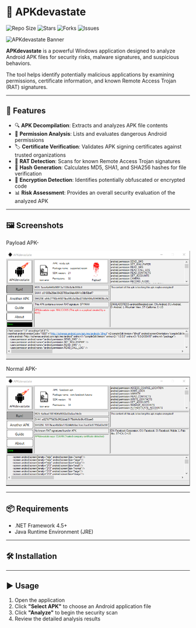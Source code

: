 # 📱 APKdevastate

![Repo Size](https://img.shields.io/github/repo-size/rafigk2v9c/APKdevastate)
![Stars](https://img.shields.io/github/stars/rafigk2v9c/APKdevastate?style=social)
![Forks](https://img.shields.io/github/forks/rafigk2v9c/APKdevastate?style=social)
![Issues](https://img.shields.io/github/issues/rafigk2v9c/APKdevastate)

<img src="https://github.com/rafigk2v9c/APKdevastate/blob/master/ss/fireandro.gif?raw=true" alt="APKdevastate Banner" width="300"/>

**APKdevastate** is a powerful Windows application designed to analyze Android APK files for security risks, malware signatures, and suspicious behaviors.

The tool helps identify potentially malicious applications by examining permissions, certificate information, and known Remote Access Trojan (RAT) signatures.

---

## 🚀 Features

- 🔍 **APK Decompilation**: Extracts and analyzes APK file contents  
- 🔐 **Permission Analysis**: Lists and evaluates dangerous Android permissions  
- 🏷️ **Certificate Verification**: Validates APK signing certificates against trusted organizations  
- 🐀 **RAT Detection**: Scans for known Remote Access Trojan signatures  
- 🧮 **Hash Generation**: Calculates MD5, SHA1, and SHA256 hashes for file verification  
- 🧠 **Encryption Detection**: Identifies potentially obfuscated or encrypted code  
- 📊 **Risk Assessment**: Provides an overall security evaluation of the analyzed APK  

---

## 🖼️ Screenshots

Payload APK-

<img src="https://github.com/rafigk2v9c/APKdevastate/blob/master/ss/Screenshot_2.png?raw=true" alt="APKdevastate Screenshot" width="600"/>

Normal APK-

<img src="https://github.com/rafigk2v9c/APKdevastate/blob/master/ss/Screenshot_3.png?raw=true" alt="APKdevastate Screenshot" width="600"/>

---

## 📦 Requirements

- .NET Framework 4.5+  
- Java Runtime Environment (JRE)

---

## 🛠️ Installation


---

## ▶️ Usage

1. Open the application  
2. Click **"Select APK"** to choose an Android application file  
3. Click **"Analyze"** to begin the security scan  
4. Review the detailed analysis results

